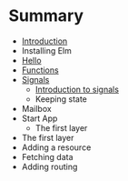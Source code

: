 # Summary

* [Introduction](README.md)
* Installing Elm
* [Hello](hello.md)
* [Functions](chapter1.md)
* [Signals](signals.md)
   * [Introduction to signals](signals/introduction.md)
   * Keeping state
* Mailbox
* Start App
   * The first layer
* The first layer
* Adding a resource
* Fetching data
* Adding routing

